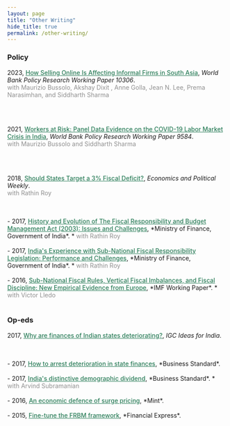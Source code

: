 ```yaml
---
layout: page
title: "Other Writing"
hide_title: true
permalink: /other-writing/
---
```


<style>
/* Remove bullet markers for unordered lists on this page */
ul {
  list-style: none;
  margin-left: 0;
  padding-left: 0;
}
</style>


### Policy

- 2023, <a href="https://openknowledge.worldbank.org/entities/publication/ee3abd08-33db-41b9-86f7-9b3176632083" style="color:#2c7e5a;font-weight: 500;">How Selling Online Is Affecting Informal Firms in South Asia</a>, *World Bank Policy Research Working Paper 10306*.
    * <a style="color:#909090"> with  Maurizio Bussolo, Akshay Dixit , Anne Golla, Jean N. Lee, Prema Narasimhan, and Siddharth Sharma </a> 
<br/>
<br/>

- 2021, <a href="https://openknowledge.worldbank.org/entities/publication/183dd86f-684b-5c4c-bcac-3097c0245841" style="color:#2c7e5a;font-weight: 500;">Workers at Risk: Panel Data Evidence on the COVID-19 Labor Market Crisis in India</a>, *World Bank Policy Research Working Paper 9584*.
    * <a style="color:#909090"> with Maurizio Bussolo and Siddharth Sharma </a> 
<br/>
<br/>

- 2018, <a href="https://www.epw.in/journal/2018/9/perspectives/should-states-target-3-fiscal-deficit.html" style="color:#2c7e5a;font-weight: 500;">Should States Target a 3% Fiscal Deficit?</a>, *Economics and Political Weekly*.
    * <a style="color:#909090"> with Rathin Roy </a> 
<br/>
<br/>
- 2017, <a href="https://dea.gov.in/sites/default/files/Volume-4-Domain%20Experts.pdf"
 style="color:#2c7e5a;font-weight: 500;">History and Evolution of The Fiscal Responsibility and Budget Management Act (2003): Issues and Challenges</a>, *Ministry of Finance, Government of India*.
    * <a style="color:#909090"> with Rathin Roy </a> 
<br/>
<br/>
- 2017, <a href="https://dea.gov.in/sites/default/files/Volume-4-Domain%20Experts.pdf" style="color:#2c7e5a;font-weight: 500;">India's Experience with Sub-National Fiscal Responsibility Legislation: Performance and Challenges</a>, *Ministry of Finance, Government of India*.
    * <a style="color:#909090"> with Rathin Roy </a> 
<br/>
<br/>
- 2016, <a href="https://www.imf.org/en/Publications/WP/Issues/2016/12/31/Do-Subnational-Fiscal-Rules-Foster-Fiscal-Discipline-New-Empirical-Evidence-from-Europe-43857" style="color:#2c7e5a;font-weight: 500;">Sub-National Fiscal Rules, Vertical Fiscal Imbalances, and Fiscal Discipline: New Empirical Evidence from Europe</a>, *IMF Working Paper*.
    * <a style="color:#909090"> with Victor Lledo </a> 
<br/>
<br/>

### Op-eds

- 2017, <a href="https://www.ideasforindia.in/topics/money-finance/why-are-finances-of-indian-states-deteriorating.html" style="color:#2c7e5a;font-weight: 500;">Why are finances of Indian states deteriorating?</a>, *IGC Ideas for India*.
<br/>
<br/>
- 2017, <a href="http://www.business-standard.com/article/opinion/how-to-arrest-deterioration-in-state-finances-117070601469_1.html" style="color:#2c7e5a;font-weight: 500;">How to arrest deterioration in state finances</a>, *Business Standard*.
<br/>
<br/>
- 2017, <a href="http://www.business-standard.com/article/opinion/india-s-distinctive-demographic-dividend-117021401382_1.html" style="color:#2c7e5a;font-weight: 500;">India's distinctive demographic dividend</a>, *Business Standard*.
    * <a style="color:#909090"> with Arvind Subramanian </a> 
<br/>
<br/>
- 2016, <a href="http://www.livemint.com/Opinion/hZGUhZSau5fRkoGYPBqHMN/An-economic-defence-of-surge-pricing.html" style="color:#2c7e5a;font-weight: 500;">An economic defence of surge pricing</a>, *Mint*.
<br/>
<br/>
- 2015, <a href="http://www.financialexpress.com/opinion/columns-fine-tune-the-frbm-framework/45475/" style="color:#2c7e5a;font-weight: 500;">Fine-tune the FRBM framework</a>, *Financial Express*.
<br/>
<br/>


<!-- 
### Publications
- forth, <a href="{{site.baseurl}}/files/aeri_NN/aeri_NN.pdf" style="color:#e25440;font-weight: bold;">Using TITLE</a>, ***JOURNAL***&nbsp;&nbsp;&nbsp;&#10098;[git](https://github.com/thomas9t/spatial-econ-cnn)&#10099;
    * AUTHORS
<br/>
<br/>
- 2022, <a href="{{site.baseurl}}/files/are_EITR/tradewar_1203.pdf" style="color:#e25440;font-weight: bold;">TITLE</a>, ***JOURNAL***
    - AUTHOR
  * [Economist](https://www.economist.com/finance-and-economics/2022/01/01/new-research-counts-the-costs-of-the-sino-american-trade-war) 
<br/>
<br/>

### Chapters & Policy Notes -->


